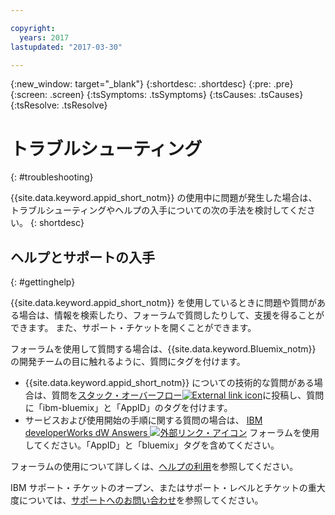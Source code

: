 ```yaml
---

copyright:
  years: 2017
lastupdated: "2017-03-30"

---
```

{:new_window: target="_blank"}
{:shortdesc: .shortdesc}
{:pre: .pre}
{:screen: .screen}
{:tsSymptoms: .tsSymptoms}
{:tsCauses: .tsCauses}
{:tsResolve: .tsResolve}

# トラブルシューティング
{: #troubleshooting}

{{site.data.keyword.appid_short_notm}} の使用中に問題が発生した場合は、トラブルシューティングやヘルプの入手についての次の手法を検討してください。
{: shortdesc}


## ヘルプとサポートの入手
{: #gettinghelp}

{{site.data.keyword.appid_short_notm}} を使用しているときに問題や質問がある場合は、情報を検索したり、フォーラムで質問したりして、支援を得ることができます。
また、サポート・チケットを開くことができます。

フォーラムを使用して質問する場合は、{{site.data.keyword.Bluemix_notm}} の開発チームの目に触れるように、質問にタグを付けます。

* {{site.data.keyword.appid_short_notm}} についての技術的な質問がある場合は、質問を<a href="http://stackoverflow.com/search?q=appid+ibm-bluemix" target="_blank">スタック・オーバーフロー<img src="../../icons/launch-glyph.svg" alt="External link icon"></a>に投稿し、質問に「ibm-bluemix」と「AppID」のタグを付けます。
* サービスおよび使用開始の手順に関する質問の場合は、
<a href="https://developer.ibm.com/answers/search.html?f=&type=question&redirect=search%2Fsearch&sort=relevance&q=AppID%20%2B[bluemix]" target="_blank">IBM developerWorks dW Answers <img src="../../icons/launch-glyph.svg" alt="外部リンク・アイコン"></a> フォーラムを使用してください。「AppID」と「bluemix」タグを含めてください。

フォーラムの使用について詳しくは、[ヘルプの利用](/docs/support/index.html#getting-help)を参照してください。

IBM サポート・チケットのオープン、またはサポート・レベルとチケットの重大度については、[サポートへのお問い合わせ](/docs/support/index.html#contacting-support)を参照してください。
